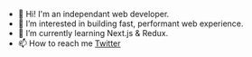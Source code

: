 - 👋 Hi! I'm an independant web developer.
- 👀 I’m interested in building fast, performant web experience.
- 🌱 I’m currently learning Next.js & Redux.
- 📫 How to reach me [Twitter](https://twitter.com/hns_dev)

<!---
hns-dev/hns-dev is a ✨ special ✨ repository because its `README.md` (this file) appears on your GitHub profile.
You can click the Preview link to take a look at your changes.
--->
